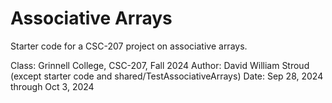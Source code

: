 Associative Arrays
==================

Starter code for a CSC-207 project on associative arrays.

Class: Grinnell College, CSC-207, Fall 2024
Author: David William Stroud (except starter code and shared/TestAssociativeArrays)
Date: Sep 28, 2024 through Oct 3, 2024
